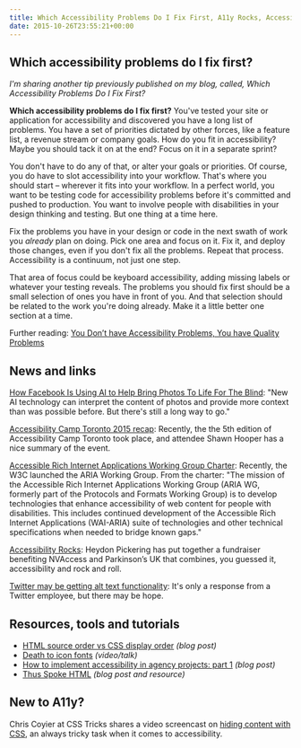 ```yaml
---
title: Which Accessibility Problems Do I Fix First, A11y Rocks, Accessibility Camp Toronto Recap and More
date: 2015-10-26T23:55:21+00:00
---
```


## Which accessibility problems do I fix first?

_I'm sharing another tip previously published on my blog, called, Which Accessibility Problems Do I Fix First?_

**Which accessibility problems do I fix first?** You've tested your site or application for accessibility and discovered you have a long list of problems. You have a set of priorities dictated by other forces, like a feature list, a revenue stream or company goals. How do you fit in accessibility? Maybe you should tack it on at the end? Focus on it in a separate sprint?

You don't have to do any of that, or alter your goals or priorities. Of course, you do have to slot accessibility into your workflow. That's where you should start – wherever it fits into your workflow. In a perfect world, you want to be testing code for accessibility problems before it's committed and pushed to production. You want to involve people with disabilities in your design thinking and testing. But one thing at a time here.

Fix the problems you have in your design or code in the next swath of work you _already_ plan on doing. Pick one area and focus on it. Fix it, and deploy those changes, even if you don't fix all the problems. Repeat that process. Accessibility is a continuum, not just one step.

That area of focus could be keyboard accessibility, adding missing labels or whatever your testing reveals. The problems you should fix first should be a small selection of ones you have in front of you. And that selection should be related to the work you're doing already. Make it a little better one section at a time.

Further reading: [You Don’t have Accessibility Problems, You have Quality Problems](http://www.karlgroves.com/2015/01/01/you-dont-have-accessibility-problems-you-have-quality-problems/)

## News and links

[How Facebook Is Using AI to Help Bring Photos To Life For The Blind](http://www.fastcompany.com/3052194/elasticity/how-facebook-is-using-ai-to-help-bring-photos-to-life-for-the-blind): "New AI technology can interpret the content of photos and provide more context than was possible before. But there's still a long way to go."

[Accessibility Camp Toronto 2015 recap](http://www.shawnhooper.ca/2015/10/a11yto-2015-recap/): Recently, the the 5th edition of Accessibility Camp Toronto took place, and attendee Shawn Hooper has a nice summary of the event.

[Accessible Rich Internet Applications Working Group Charter](http://www.w3.org/2015/10/aria-charter): Recently, the W3C launched the ARIA Working Group. From the charter: "The mission of the Accessible Rich Internet Applications Working Group (ARIA WG, formerly part of the Protocols and Formats Working Group) is to develop technologies that enhance accessibility of web content for people with disabilities. This includes continued development of the Accessible Rich Internet Applications (WAI-ARIA) suite of technologies and other technical specifications when needed to bridge known gaps."

[Accessibility Rocks](http://heydonworks.com/a11y_rocks/): Heydon Pickering has put together a fundraiser benefiting NVAccess and Parkinson’s UK that combines, you guessed it, accessibility and rock and roll.

[Twitter may be getting alt text functionality](https://twitter.com/marcysutton/status/656975717972865024): It's only a response from a Twitter employee, but there may be hope.

## Resources, tools and tutorials

* [HTML source order vs CSS display order](http://adrianroselli.com/2015/10/html-source-order-vs-css-display-order.html) _(blog post)_
* [Death to icon fonts](https://www.youtube.com/watch?v=9xXBYcWgCHA) _(video/talk)_
* [How to implement accessibility in agency projects: part 1](https://viget.com/inspire/how-to-implement-accessibility-in-agency-projects-part-1) _(blog post)_
* [Thus Spoke HTML](https://www.paciellogroup.com/blog/2015/10/thus-spoke-html/) _(blog post and resource)_

## New to A11y?

Chris Coyier at CSS Tricks shares a video screencast on [hiding content with CSS](https://css-tricks.com/video-screencasts/142-hiding-things-with-css/), an always tricky task when it comes to accessibility.